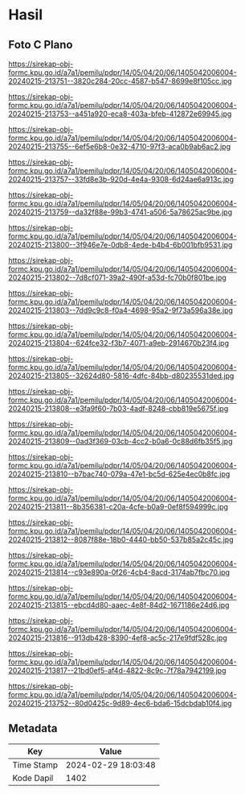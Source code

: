 # Hasil

## Foto C Plano

https://sirekap-obj-formc.kpu.go.id/a7a1/pemilu/pdpr/14/05/04/20/06/1405042006004-20240215-213751--3820c284-20cc-4587-b547-8699e8f105cc.jpg

https://sirekap-obj-formc.kpu.go.id/a7a1/pemilu/pdpr/14/05/04/20/06/1405042006004-20240215-213753--a451a920-eca8-403a-bfeb-412872e69945.jpg

https://sirekap-obj-formc.kpu.go.id/a7a1/pemilu/pdpr/14/05/04/20/06/1405042006004-20240215-213755--6ef5e6b8-0e32-4710-97f3-aca0b9ab6ac2.jpg

https://sirekap-obj-formc.kpu.go.id/a7a1/pemilu/pdpr/14/05/04/20/06/1405042006004-20240215-213757--33fd8e3b-920d-4e4a-9308-6d24ae6a913c.jpg

https://sirekap-obj-formc.kpu.go.id/a7a1/pemilu/pdpr/14/05/04/20/06/1405042006004-20240215-213759--da32f88e-99b3-4741-a506-5a78625ac9be.jpg

https://sirekap-obj-formc.kpu.go.id/a7a1/pemilu/pdpr/14/05/04/20/06/1405042006004-20240215-213800--3f946e7e-0db8-4ede-b4b4-6b001bfb9531.jpg

https://sirekap-obj-formc.kpu.go.id/a7a1/pemilu/pdpr/14/05/04/20/06/1405042006004-20240215-213802--7d8cf071-39a2-490f-a53d-fc70b0f801be.jpg

https://sirekap-obj-formc.kpu.go.id/a7a1/pemilu/pdpr/14/05/04/20/06/1405042006004-20240215-213803--7dd9c9c8-f0a4-4698-95a2-9f73a596a38e.jpg

https://sirekap-obj-formc.kpu.go.id/a7a1/pemilu/pdpr/14/05/04/20/06/1405042006004-20240215-213804--624fce32-f3b7-4071-a9eb-2914670b23f4.jpg

https://sirekap-obj-formc.kpu.go.id/a7a1/pemilu/pdpr/14/05/04/20/06/1405042006004-20240215-213805--32624d80-5816-4dfc-84bb-d80235531ded.jpg

https://sirekap-obj-formc.kpu.go.id/a7a1/pemilu/pdpr/14/05/04/20/06/1405042006004-20240215-213808--e3fa9f60-7b03-4adf-8248-cbb819e5675f.jpg

https://sirekap-obj-formc.kpu.go.id/a7a1/pemilu/pdpr/14/05/04/20/06/1405042006004-20240215-213809--0ad3f369-03cb-4cc2-b0a6-0c88d6fb35f5.jpg

https://sirekap-obj-formc.kpu.go.id/a7a1/pemilu/pdpr/14/05/04/20/06/1405042006004-20240215-213810--b7bac740-079a-47e1-bc5d-625e4ec0b8fc.jpg

https://sirekap-obj-formc.kpu.go.id/a7a1/pemilu/pdpr/14/05/04/20/06/1405042006004-20240215-213811--8b356381-c20a-4cfe-b0a9-0ef8f594999c.jpg

https://sirekap-obj-formc.kpu.go.id/a7a1/pemilu/pdpr/14/05/04/20/06/1405042006004-20240215-213812--8087f88e-18b0-4440-bb50-537b85a2c45c.jpg

https://sirekap-obj-formc.kpu.go.id/a7a1/pemilu/pdpr/14/05/04/20/06/1405042006004-20240215-213814--c93e890a-0f26-4cb4-8acd-3174ab7fbc70.jpg

https://sirekap-obj-formc.kpu.go.id/a7a1/pemilu/pdpr/14/05/04/20/06/1405042006004-20240215-213815--ebcd4d80-aaec-4e8f-84d2-1671186e24d6.jpg

https://sirekap-obj-formc.kpu.go.id/a7a1/pemilu/pdpr/14/05/04/20/06/1405042006004-20240215-213816--913db428-8390-4ef8-ac5c-217e9fdf528c.jpg

https://sirekap-obj-formc.kpu.go.id/a7a1/pemilu/pdpr/14/05/04/20/06/1405042006004-20240215-213817--21bd0ef5-af4d-4822-8c9c-7f78a7942199.jpg

https://sirekap-obj-formc.kpu.go.id/a7a1/pemilu/pdpr/14/05/04/20/06/1405042006004-20240215-213752--80d0425c-9d89-4ec6-bda6-15dcbdab10f4.jpg


## Metadata

| Key        | Value               |
| ---------- | ------------------- |
| Time Stamp | 2024-02-29 18:03:48 |
| Kode Dapil | 1402                |



